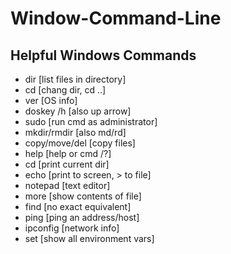 # Window-Command-Line

<h2>Helpful Windows Commands</h2>

- dir [list files in directory]
- cd [chang dir, cd ..]
- ver [OS info]
- doskey /h [also up arrow]
- sudo [run cmd as administrator]
-  mkdir/rmdir [also md/rd]
-  copy/move/del [copy files]
-  help [help or cmd /?]
-  cd [print current dir]
-  echo [print to screen, > to file]
-  notepad [text editor]
-  more [show contents of file]
-  find [no exact equivalent]
-  ping [ping an address/host]
-  ipconfig [network info]
-  set [show all environment vars]


